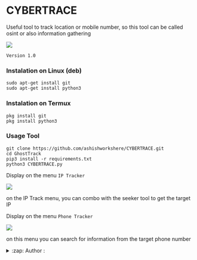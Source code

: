 # CYBERTRACE
Useful tool to track location or mobile number, so this tool can be called osint or also information gathering

<img src="https://github.com/ashishworkshere/CYBERTRACE/blob/main/asset/bn.png"/>

```Version 1.0```

### Instalation on Linux (deb)
```
sudo apt-get install git
sudo apt-get install python3
```

### Instalation on Termux
```
pkg install git
pkg install python3
```

### Usage Tool
```
git clone https://github.com/ashishworkshere/CYBERTRACE.git
cd GhostTrack
pip3 install -r requirements.txt
python3 CYBERTRACE.py
```

Display on the menu ```IP Tracker```

<img src="https://github.com/ashishworkshere/CYBERTRACE/blob/main/asset/ip.png"/>

on the IP Track menu, you can combo with the seeker tool to get the target IP

Display on the menu ```Phone Tracker```

<img src='https://github.com/Ashish-CodeJourney/CYBERTRACE/blob/main/asset/phone.png'>

on this menu you can search for information from the target phone number

<details>
<summary>:zap: Author :</summary>
```
- <strong><a href="https://github.com/Ashish-CodeJourney">Ashish-CodeJourney</a></strong>
````
</details>

